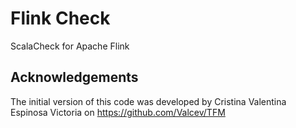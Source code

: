 # Flink Check

ScalaCheck for Apache Flink

## Acknowledgements

The initial version of this code was developed by Cristina Valentina Espinosa Victoria on https://github.com/Valcev/TFM
